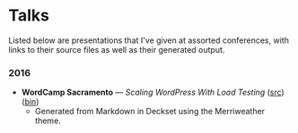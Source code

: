 # Talks

Listed below are presentations that I've given at assorted conferences, with links to their source files as well as their generated output.

### 2016

* **WordCamp Sacramento** — *Scaling WordPress With Load Testing* ([src](wcsac16/)) ([bin](https://goo.gl/P59X3h))
  * Generated from Markdown in Deckset using the Merriweather theme.
